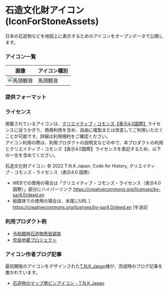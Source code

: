 # 石造文化財アイコン (IconForStoneAssets)
日本の石造物などを地図上に表示するためのアイコンをオープンデータで公開します。

### アイコン一覧

| 画像 | アイコン種別 |
| --- |-----|
| ![馬頭観音](https://raw.githubusercontent.com/code4history/IconForStoneAssets/main/png/bato.png) | 馬頭観音 |

### 提供フォーマット

### ライセンス
掲載されているアイコンは、[クリエイティブ・コモンズ【表示4.0国際】](https://creativecommons.org/licenses/by-sa/4.0/deed.en)ライセンスに従うかぎり、商用利用を含め、自由に複製または改変してご利用いただくことが可能です。詳細は利用規約をご確認ください。  
アイコン利用の際は、利用プロダクトの説明文などの中で、本プロダクトの利用とクリエイティブ・コモンズ【表示4.0国際】ライセンスを表記するため、以下の一文を含めてください。  

石造文化財アイコン: © 2022 T.N.K.Japan, Code for History, クリエイティブ・コモンズ・ライセンス（表示4.0 国際）

* WEBでの使用の場合は「クリエイティブ・コモンズ・ライセンス（表示4.0 国際）」部分にハイパーリンク https://creativecommons.org/licenses/by-sa/4.0/deed.en
* 紙媒体での使用の場合は、末尾にURL [ https://creativecommons.org/licenses/by-sa/4.0/deed.en ]を追記

### 利用プロダクト例
* [令和館林石造物悉皆調査](https://code4history.dev/TatebayashiStones/)
* [奈良地蔵プロジェクト](https://code4history.dev/JizoProject/)

### アイコン作者ブログ記事
最初期版のアイコンをデザインされた[T.N.K.Japan](https://www.tnkj.com/)様が、完成時のブログ記事を書かれています。

* [石造物のマップ用ピンアイコン - T.N.K.Japan](https://www.tnkj.com/pin_icon/)
